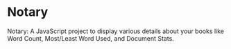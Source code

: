 # Notary
Notary: A JavaScript project to display various details about your books like Word Count, Most/Least Word Used, and Document Stats.
